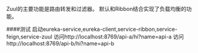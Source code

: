 Zuul的主要功能是路由转发和过滤器。
默认和Ribbon结合实现了负载均衡的功能。

####测试
启动eureka-service,eureka-client,service-ribbon,service-feign,service-zuul
访问http://localhost:8769/api-a/hi?name=api-a
访问http://localhost:8769/api-b/hi?name=api-b

